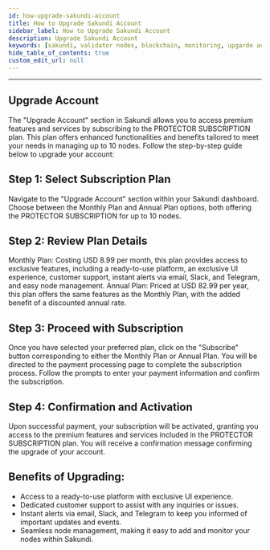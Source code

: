 ```yaml
---
id: how-upgrade-sakundi-account
title: How to Upgrade Sakundi Account
sidebar_label: How to Upgrade Sakundi Account
description: Upgrade Sakundi Account
keywords: [sakundi, validator nodes, blockchain, monitoring, upgarde account]
hide_table_of_contents: true
custom_edit_url: null
---
```


---

## Upgrade Account

The "Upgrade Account" section in Sakundi allows you to access premium features and services by subscribing to the PROTECTOR SUBSCRIPTION plan. This plan offers enhanced functionalities and benefits tailored to meet your needs in managing up to 10 nodes. Follow the step-by-step guide below to upgrade your account:

## Step 1: Select Subscription Plan

Navigate to the "Upgrade Account" section within your Sakundi dashboard.
Choose between the Monthly Plan and Annual Plan options, both offering the PROTECTOR SUBSCRIPTION for up to 10 nodes.

## Step 2: Review Plan Details

Monthly Plan: Costing USD 8.99 per month, this plan provides access to exclusive features, including a ready-to-use platform, an exclusive UI experience, customer support, instant alerts via email, Slack, and Telegram, and easy node management.
Annual Plan: Priced at USD 82.99 per year, this plan offers the same features as the Monthly Plan, with the added benefit of a discounted annual rate.

## Step 3: Proceed with Subscription

Once you have selected your preferred plan, click on the "Subscribe" button corresponding to either the Monthly Plan or Annual Plan.
You will be directed to the payment processing page to complete the subscription process. Follow the prompts to enter your payment information and confirm the subscription.

## Step 4: Confirmation and Activation

Upon successful payment, your subscription will be activated, granting you access to the premium features and services included in the PROTECTOR SUBSCRIPTION plan.
You will receive a confirmation message confirming the upgrade of your account.

## Benefits of Upgrading:

* Access to a ready-to-use platform with exclusive UI experience.
* Dedicated customer support to assist with any inquiries or issues.
* Instant alerts via email, Slack, and Telegram to keep you informed of important updates and events.
* Seamless node management, making it easy to add and monitor your nodes within Sakundi.